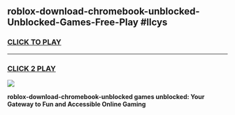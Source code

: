 
## roblox-download-chromebook-unblocked-Unblocked-Games-Free-Play #llcys
<h3>
<a href="https://us.freeplayer.one?title=roblox-download-chromebook-unblocked&ref=9M">CLICK TO PLAY</a></h3>
<hr>

<h3>
<a href="https://us.freeplayer.one?title=roblox-download-chromebook-unblocked&ref=9M">CLICK 2 PLAY</a>
  
</h3>

<a href="https://us.freeplayer.one?title=roblox-download-chromebook-unblocked&ref=9M"><img src="https://clearcache.store/games.png"></a>


**roblox-download-chromebook-unblocked games unblocked: Your Gateway to Fun and Accessible Online Gaming**
